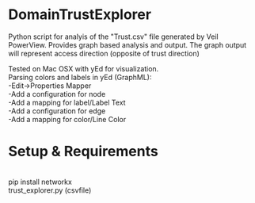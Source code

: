 DomainTrustExplorer
====================

Python script for analyis of the "Trust.csv" file generated by Veil PowerView. Provides graph based analysis and output. The graph output will represent access direction (opposite of trust direction) <br>

Tested on Mac OSX with yEd for visualization. <br>
Parsing colors and labels in yEd (GraphML):<br>
	-Edit->Properties Mapper<br>
	-Add a configuration for node<br>
	-Add a mapping for label/Label Text<br>
	-Add a configuration for edge<br>
	-Add a mapping for color/Line Color<br>

Setup & Requirements
====================
<br>
pip install networkx<br>
trust_explorer.py (csvfile)<br>

